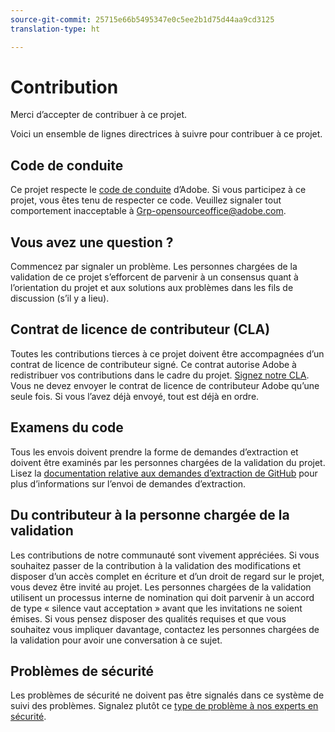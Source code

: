 ```yaml
---
source-git-commit: 25715e66b5495347e0c5ee2b1d75d44aa9cd3125
translation-type: ht

---
```

# Contribution

Merci d’accepter de contribuer à ce projet.

Voici un ensemble de lignes directrices à suivre pour contribuer à ce projet.

## Code de conduite

Ce projet respecte le [code de conduite](code-of-conduct.md) d’Adobe. Si vous participez à ce projet,
vous êtes tenu de respecter ce code. Veuillez signaler tout comportement inacceptable à
[Grp-opensourceoffice@adobe.com](mailto:Grp-opensourceoffice@adobe.com).

## Vous avez une question ?

Commencez par signaler un problème. Les personnes chargées de la validation de ce projet s’efforcent de parvenir à un consensus quant à l’orientation du projet et aux solutions aux problèmes dans les fils de discussion (s’il y a lieu).

## Contrat de licence de contributeur (CLA)

Toutes les contributions tierces à ce projet doivent être accompagnées d’un contrat de licence de contributeur signé. Ce contrat autorise Adobe à redistribuer vos contributions dans le cadre du projet. [Signez notre CLA](https://opensource.adobe.com/cla.html). Vous
ne devez envoyer le contrat de licence de contributeur Adobe qu’une seule fois. Si vous l’avez déjà envoyé, tout est déjà en ordre.

## Examens du code

Tous les envois doivent prendre la forme de demandes d’extraction et doivent être examinés par les personnes chargées de la validation du projet. Lisez la [documentation relative aux demandes d’extraction de GitHub](https://help.github.com/articles/about-pull-requests/) pour plus d’informations sur l’envoi de demandes d’extraction.

<!--
Lastly, please follow the [pull request template](PULL_REQUEST_TEMPLATE.md) when
submitting a pull request!
-->

## Du contributeur à la personne chargée de la validation

Les contributions de notre communauté sont vivement appréciées. Si vous souhaitez passer de la contribution à la validation des modifications et disposer d’un accès complet en écriture et d’un droit de regard sur le projet, vous devez être invité au projet. Les personnes chargées de la validation utilisent un processus interne de nomination qui doit parvenir à un accord de type « silence vaut acceptation » avant que les invitations ne soient émises. Si vous pensez disposer des qualités requises et que vous souhaitez vous impliquer davantage, contactez les personnes chargées de la validation pour avoir une conversation à ce sujet.

## Problèmes de sécurité

Les problèmes de sécurité ne doivent pas être signalés dans ce système de suivi des problèmes. Signalez plutôt ce [type de problème à nos experts en sécurité](https://helpx.adobe.com/fr/security/alertus.html).

